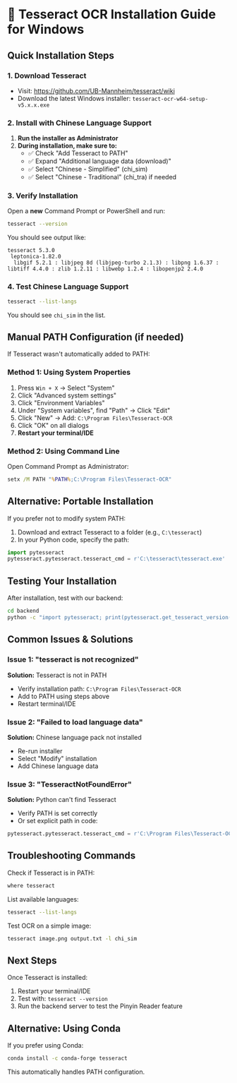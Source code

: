 # 🔧 Tesseract OCR Installation Guide for Windows

## Quick Installation Steps

### 1. Download Tesseract
- Visit: https://github.com/UB-Mannheim/tesseract/wiki
- Download the latest Windows installer: `tesseract-ocr-w64-setup-v5.x.x.exe`

### 2. Install with Chinese Language Support
1. **Run the installer as Administrator**
2. **During installation, make sure to:**
   - ✅ Check "Add Tesseract to PATH"
   - ✅ Expand "Additional language data (download)" 
   - ✅ Select "Chinese - Simplified" (chi_sim)
   - ✅ Select "Chinese - Traditional" (chi_tra) if needed

### 3. Verify Installation
Open a **new** Command Prompt or PowerShell and run:
```bash
tesseract --version
```

You should see output like:
```
tesseract 5.3.0
 leptonica-1.82.0
  libgif 5.2.1 : libjpeg 8d (libjpeg-turbo 2.1.3) : libpng 1.6.37 : libtiff 4.4.0 : zlib 1.2.11 : libwebp 1.2.4 : libopenjp2 2.4.0
```

### 4. Test Chinese Language Support
```bash
tesseract --list-langs
```

You should see `chi_sim` in the list.

## Manual PATH Configuration (if needed)

If Tesseract wasn't automatically added to PATH:

### Method 1: Using System Properties
1. Press `Win + X` → Select "System"
2. Click "Advanced system settings"
3. Click "Environment Variables"
4. Under "System variables", find "Path" → Click "Edit"
5. Click "New" → Add: `C:\Program Files\Tesseract-OCR`
6. Click "OK" on all dialogs
7. **Restart your terminal/IDE**

### Method 2: Using Command Line
Open Command Prompt as Administrator:
```cmd
setx /M PATH "%PATH%;C:\Program Files\Tesseract-OCR"
```

## Alternative: Portable Installation

If you prefer not to modify system PATH:

1. Download and extract Tesseract to a folder (e.g., `C:\tesseract`)
2. In your Python code, specify the path:

```python
import pytesseract
pytesseract.pytesseract.tesseract_cmd = r'C:\tesseract\tesseract.exe'
```

## Testing Your Installation

After installation, test with our backend:

```bash
cd backend
python -c "import pytesseract; print(pytesseract.get_tesseract_version())"
```

## Common Issues & Solutions

### Issue 1: "tesseract is not recognized"
**Solution:** Tesseract is not in PATH
- Verify installation path: `C:\Program Files\Tesseract-OCR`
- Add to PATH using steps above
- Restart terminal/IDE

### Issue 2: "Failed to load language data"
**Solution:** Chinese language pack not installed
- Re-run installer
- Select "Modify" installation
- Add Chinese language data

### Issue 3: "TesseractNotFoundError"
**Solution:** Python can't find Tesseract
- Verify PATH is set correctly
- Or set explicit path in code:
```python
pytesseract.pytesseract.tesseract_cmd = r'C:\Program Files\Tesseract-OCR\tesseract.exe'
```

## Troubleshooting Commands

Check if Tesseract is in PATH:
```bash
where tesseract
```

List available languages:
```bash
tesseract --list-langs
```

Test OCR on a simple image:
```bash
tesseract image.png output.txt -l chi_sim
```

## Next Steps

Once Tesseract is installed:
1. Restart your terminal/IDE
2. Test with: `tesseract --version`
3. Run the backend server to test the Pinyin Reader feature

## Alternative: Using Conda

If you prefer using Conda:
```bash
conda install -c conda-forge tesseract
```

This automatically handles PATH configuration. 